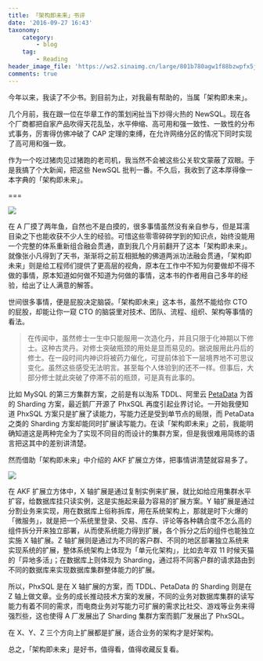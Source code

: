 ```yaml
---
title: 「架构即未来」书评
date: '2016-09-27 16:43'
taxonomy:
    category:
        - blog
    tag:
        - Reading
header_image_file: 'https://ws2.sinaimg.cn/large/801b780agw1f88bzwpfx5j20rg09zgoi.jpg'
comments: true
---
```


今年以来，我读了不少书。到目前为止，对我最有帮助的，当属「架构即未来」。

几个月前，我在跟一位在华章工作的策划闲扯当下炒得火热的 NewSQL。现在各个厂商都把自家产品吹得天花乱坠，水平伸缩、高可用和强一致性、一致性的分布式事务，厉害得仿佛冲破了 CAP 定理的束缚，在允许网络分区的情况下同时实现了高可用和强一致。

作为一个吃过猪肉见过猪跑的老司机，我当然不会被这些公关软文蒙蔽了双眼。于是我搞了个大新闻，把这些 NewSQL 批判一番。不久后，我收到了这本厚得像一本字典的「架构即未来」。

===

![](https://ws1.sinaimg.cn/mw1024/72f96cbagw1f87fqgv2i6j20zk0zkafu.jpg)

在 A 厂摸了两年鱼，自然也不是白摸的，很多事情虽然没有亲自参与，但是耳濡目染之下也能收获不少人生的经验。可惜这些零零碎碎学到的知识点，始终没能用一个完整的体系重新组合融会贯通，直到我几个月前翻开了这本「架构即未来」。就像张小凡得到了天书，渐渐将之前互相抵触的佛道两派功法融会贯通，「架构即未来」则是给工程师们提供了更高层的视角，原本在工作中不知为何要做却不得不做的事情，原本知道如何做不知道为何做的事情，这本书的作者用自己多年的经验，给出了让人满意的解答。

世间很多事情，便是屁股决定脑袋。「架构即未来」这本书，虽然不能给你 CTO 的屁股，却能让你一窥 CTO 的脑袋里对技术、团队、流程、组织、架构等事情的看法。

> 在传闻中，虽然修士一生中只能服用一次造化丹，并且只限于化神期以下修士。这种古灵丹。对修士突破瓶颈的用处是显而易见的。据说服用此丹后的修士。在一段时间内神识将被药力催化，可提前体验下一层境界地不可思议变化。虽然这些感受无法明言。甚至每个人体验到的还不一样。但事后，大部分修士就此突破了停滞不前的瓶颈，可是真有此事的。

比如 MySQL 的第三方集群方案，之前是有以淘系 TDDL、阿里云 [PetaData][1] 为首的 Sharding 方案，最近鹅厂开源了 PhxSQL 再度引起业界讨论。一开始我便知道 PhxSQL 方案只是扩展了读能力，写能力还是受到单节点的局限，而 PetaData 之类的 Sharding 方案却能同时扩展读写能力。在读「架构即未来」之前，我能明确知道这是两种完全为了实现不同目的而设计的集群方案，但是我很难用简练的语言把这其中的差别讲清楚。

然而借助「架构即未来」中介绍的 AKF 扩展立方体，把事情讲清楚就容易多了。

![](https://ws2.sinaimg.cn/large/801b780agw1f88add74rjj20aa07kjro.jpg)

在 AKF 扩展立方体中，X 轴扩展是通过复制实例来扩展，就比如给应用集群水平扩容，给数据库挂只读实例，这是实施起来最为容易的扩展方案。Y 轴扩展是通过分割业务来实现，用在数据库上俗称拆库，用在系统架构上，那就是时下火爆的「微服务」，就是把一个系统里登录、交易、库存、评论等各种耦合度不怎么高的组件拆分开来独立部署，从而使系统能力得到扩展，各个拆分之后的组件也能独立实施 X 轴扩展。Z 轴扩展则是通过为不同的客户群、不同的地区部署独立系统来实现系统的扩展，整体系统架构上体现为「单元化架构」，比如去年双 11 时候天猫的「异地多活」；在数据库上则体现为 Sharding，通过将不同客户群的请求路由到不同的数据库来实现数据库集群整体能力的扩展。

所以，PhxSQL 是在 X 轴扩展的方案，而 TDDL、PetaData 的 Sharding 则是在 Z 轴上做文章。业务的成长推动技术方案的发展，不同的业务对数据库集群的读写能力有着不同的需求，而电商业务对写能力可扩展的需求比社交、游戏等业务来得强烈些，这也使得 A 厂发展出了 Sharding 集群方案而鹅厂发展出了 PhxSQL。

在 X、Y、Z 三个方向上扩展都是扩展，适合业务的架构才是好架构。

总之，「架构即未来」是好书，值得看，值得收藏反复看。

[1]: http://mysql.taobao.org/monthly/2016/09/02/


